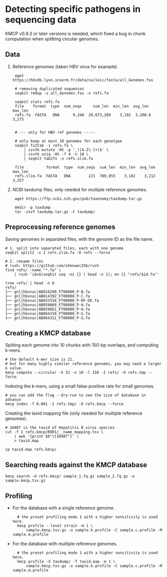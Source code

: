 # Detecting specific pathogens in sequencing data

KMCP v0.9.3 or later versions is needed, which fixed a bug in chunk computation when splitting circular genomes.

## Data

1. Reference genomes (taken HBV virus for example).

        wget https://hbvdb.lyon.inserm.fr/data/nucleic/fasta/all_Genomes.fas

        # removing duplicated sequences
        seqkit rmdup -s all_Genomes.fas -o refs.fa

        seqkit stats refs.fa
        file    format  type  num_seqs     sum_len  min_len  avg_len  max_len
        refs.fa  FASTA   DNA      9,248  29,673,289    3,182  3,208.6    3,275


        # --- only for HBV ref genomes -----

        # only keep at most 10 genomes for each genotype
        seqkit fx2tab -i refs.fa \
            | csvtk mutate -Ht -p '_([A-Z\-]+)$' \
            | csvtk uniq -Ht -f 4 -n 10 \
            | seqkit tab2fx -o refs.slim.fa

        file          format  type  num_seqs  sum_len  min_len  avg_len  max_len
        refs.slim.fa  FASTA   DNA        221  709,855    3,182    3,212    3,257

2. NCBI taxdump files, only needed for multiple reference genomes.

        wget https://ftp.ncbi.nih.gov/pub/taxonomy/taxdump.tar.gz

        mkdir -p taxdump
        tar -zxvf taxdump.tar.gz -C taxdump/

## Preprocessing reference genomes

Saving genomes in separated files, with the genome ID as the file name.

    # 1. split into separated files, each with one genome
    seqkit split2 -s 1 refs.slim.fa -O refs --force

    # 2. rename files
    # rush: https://github.com/shenwei356/rush
    find refs/ -name "*.fa" \
        | rush 'id=$(seqkit seq -ni {} | head -n 1); mv {} "refs/$id.fa"'

    tree refs/ | head -n 8
    refs/
    ├── gnl|hbvnuc|AB010290_FT00000_P-B.fa
    ├── gnl|hbvnuc|AB014392_FT00000_P-C.fa
    ├── gnl|hbvnuc|AB033558_FT00000_P-RF-DE.fa
    ├── gnl|hbvnuc|AB059660_FT00000_P-H.fa
    ├── gnl|hbvnuc|AB059661_FT00000_P-H.fa
    ├── gnl|hbvnuc|AB064310_FT00000_P-G.fa
    ├── gnl|hbvnuc|AB064311_FT00000_P-G.fa

## Creating a KMCP database

Spliting each genome into 10 chunks with 150-bp overlaps, and computing k-mers.

    # the default k-mer size is 21.
    # but for many highly similar reference genomes, you may need a larger k value.
    kmcp compute --circular -k 31 -n 10 -l 150 -I refs/ -O refs.tmp --force

Indexing the k-mers, using a small false-positive rate for small genomes.

    # you can add the flag --dry-run to see the size of database in advance
    kmcp index -f 0.001 -I refs.tmp/ -O refs.kmcp --force

Creating the taxid mapping file (only needed for multiple reference genomes).

    # 10407 is the taxid of Hepatitis B virus species
    cut -f 1 refs.kmcp/R001/__name_mapping.tsv \
        | awk '{print $0"\t10407"}' \
        > taxid.map

    cp taxid.map refs.kmcp/

## Searching reads against the KMCP database

    kmcp search -d refs.kmcp/ sample_1.fq.gz sample_2.fq.gz -o sample.kmcp.tsv.gz

## Profiling

- For the database with a single reference genome.

        # the preset profiling mode 1 with a higher sensitivity is used here.
        kmcp profile --level strain -m 1 \
            sample.kmcp.tsv.gz -o sample.k.profile -C sample.c.profile -M sample.m.profile

- For the database with multiple reference genomes.

        # the preset profiling mode 1 with a higher sensitivity is used here.
        kmcp profile -X taxdump/ -T taxid.map -m 1 \
            sample.kmcp.tsv.gz -o sample.k.profile -C sample.c.profile -M sample.m.profile
